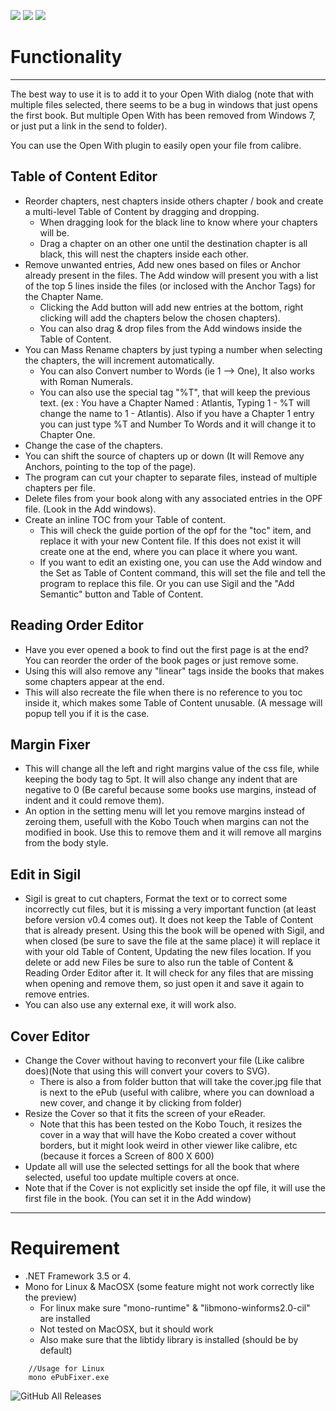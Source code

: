 
![](https://user-images.githubusercontent.com/11904426/49408766-b230d800-f72b-11e8-99d3-49a4beebb186.jpg)
![](https://user-images.githubusercontent.com/11904426/49408767-b230d800-f72b-11e8-94d0-a4baf79a0c4a.jpg)
![](https://user-images.githubusercontent.com/11904426/49408768-b230d800-f72b-11e8-9003-a75571cbded1.jpg)

# Functionality #

---


The best way to use it is to add it to your Open With dialog (note that with multiple files selected, there seems to be a bug in windows that just opens the first book. But multiple Open With has been removed from Windows 7, or just put a link in the send to folder).

You can use the Open With plugin to easily open your file from calibre.


## Table of Content Editor ##

  * Reorder chapters, nest chapters inside others chapter / book and create a multi-level Table of Content by dragging and dropping.
    * When dragging look for the black line to know where your chapters will be.
    * Drag a chapter on an other one until the destination chapter is all black, this will nest the chapters inside each other.
  * Remove unwanted entries, Add new ones based on files or Anchor already present in the files. The Add window will present you with a list of the top 5 lines inside the files (or inclosed with the Anchor Tags) for the Chapter Name.
    * Clicking the Add button will add new entries at the bottom, right clicking will add the chapters below the chosen chapters).
    * You can also drag & drop files from the Add windows inside the Table of Content.
  * You can Mass Rename chapters by just typing a number when selecting the chapters, the will increment automatically.
    * You can also Convert number to Words (ie 1 --> One), It also works with Roman Numerals.
    * You can also use the special tag "%T", that will keep the previous text. (ex : You have a Chapter Named : Atlantis, Typing 1 - %T will change the name to 1 - Atlantis). Also if you have a Chapter 1 entry you can just type %T and Number To Words and it will change it to Chapter One.
  * Change the case of the chapters.
  * You can shift the source of chapters up or down (It will Remove any Anchors, pointing to the top of the page).
  * The program can cut your chapter to separate files, instead of multiple chapters per file.
  * Delete files from your book along with any associated entries in the OPF file. (Look in the Add windows).
  * Create an inline TOC from your Table of content.
    * This will check the guide portion of the opf for the "toc" item, and replace it with your new Content file. If this does not exist it will create one at the end, where you can place it where you want.
    * If you want to edit an existing one, you can use the Add window and the Set as Table of Content command, this will set the file and tell the program to replace this file. Or you can use Sigil and the "Add Semantic" button and Table of Content.


## Reading Order Editor ##

  * Have you ever opened a book to find out the first page is at the end? You can reorder the order of the book pages or just remove some.
  * Using this will also remove any "linear" tags inside the books that makes some chapters appear at the end.
  * This will also recreate the file when there is no reference to you toc inside it, which makes some Table of Content unusable. (A message will popup tell you if it is the case.


## Margin Fixer ##

  * This will change all the left and right margins value of the css file, while keeping the body tag to 5pt. It will also change any indent that are negative to 0 (Be careful because some books use margins, instead of indent and it could remove them).
  * An option in the setting menu will let you remove margins instead of zeroing them, usefull with the Kobo Touch when margins can not the modified in book. Use this to remove them and it will remove all margins from the body style.


## Edit in Sigil ##

  * Sigil is great to cut chapters, Format the text or to correct some incorrectly cut files, but it is missing a very important function (at least before version v0.4 comes out). It does not keep the Table of Content that is already present. Using this the book will be opened with Sigil, and when closed (be sure to save the file at the same place) it will replace it with your old Table of Content, Updating the new files location. If you delete or add new Files be sure to also run the table of Content & Reading Order Editor after it. It will check for any files that are missing when opening and remove them, so just open it and save it again to remove entries.
  * You can also use any external exe, it will work also.

## Cover Editor ##

  * Change the Cover without having to reconvert your file (Like calibre does)(Note that using this will convert your covers to SVG).
    * There is also a from folder button that will take the cover.jpg file that is next to the ePub (useful with calibre, where you can download a new cover, and change it by clicking from folder)
  * Resize the Cover so that it fits the screen of your eReader.
    * Note that this has been tested on the Kobo Touch, it resizes the cover in a way that will have the Kobo created a cover without borders, but it might look weird in other viewer like calibre, etc (because it forces a Screen of 800 X 600)
  * Update all will use the selected settings for all the book that where selected, useful too update multiple covers at once.
  * Note that if the Cover is not explicitly set inside the opf file, it will use the first file in the book. (You can set it in the Add window)


---

# Requirement #

  * .NET Framework 3.5 or 4.
  * Mono for Linux & MacOSX (some feature might not work correctly like the preview)
    * For linux make sure "mono-runtime" & "libmono-winforms2.0-cil" are installed
    * Not tested on MacOSX, but it should work
    * Also make sure that the libtidy library is installed (should be by default)

```
    //Usage for Linux 
    mono ePubFixer.exe
```

![GitHub All Releases](https://img.shields.io/github/downloads/maforget/epubfixer/total.svg)

